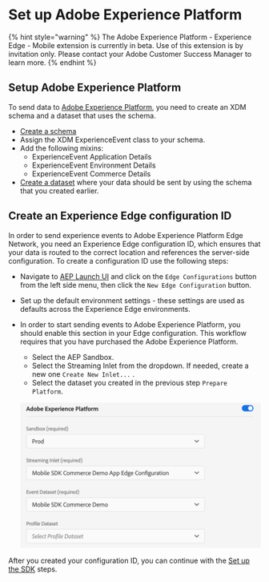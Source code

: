 # Set up Adobe Experience Platform

{% hint style="warning" %}
The Adobe Experience Platform - Experience Edge - Mobile extension is currently in beta. Use of this extension is by invitation only. Please contact your Adobe Customer Success Manager to learn more.
{% endhint %}

## Setup Adobe Experience Platform

To send data to [Adobe Experience Platform](https://platform.adobe.com/), you need to create an XDM schema and a dataset that uses the schema.

* [Create a schema](https://www.adobe.io/apis/experienceplatform/home/tutorials/alltutorials.html#!api-specification/markdown/narrative/tutorials/schema_editor_tutorial/schema_editor_tutorial.md)
* Assign the XDM ExperienceEvent class to your schema.
* Add the following mixins: 
  * ExperienceEvent Application Details
  * ExperienceEvent Environment Details
  * ExperienceEvent Commerce Details
* [Create a dataset](https://platform.adobe.com/dataset/overview) where your data should be sent by using the schema that you created earlier.

## Create an Experience Edge configuration ID

In order to send experience events to Adobe Experience Platform Edge Network, you need an Experience Edge configuration ID, which ensures that your data is routed to the correct location and references the server-side configuration. To create a configuration ID use the following steps:

* Navigate to [AEP Launch UI](https://experience.adobe.com/launch) and click on the `Edge Configurations` button from the left side menu, then click the `New Edge Configuration` button.
* Set up the default environment settings - these settings are used as defaults across the Experience Edge environments.
* In order to start sending events to Adobe Experience Platform, you should enable this section in your Edge configuration. This workflow requires that you have purchased the Adobe Experience Platform.

  * Select the AEP Sandbox.
  * Select the Streaming Inlet from the dropdown. If needed, create a new one `Create New Inlet...` . 
  * Select the dataset you created in the previous step `Prepare Platform`.

  ![Enable Adobe Experience Platform in Edge configuration](../../.gitbook/assets/aep-enable-dataset.png)

After you created your configuration ID, you can continue with the [Set up the SDK](https://github.com/Adobe-Marketing-Cloud/aep-sdks-documentation/tree/794ac7be1c848e8501c4af1f7fbdbbb2970a04aa/alpha/experience-platform-extension/set-up-the-sdk/README.md) steps.

